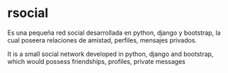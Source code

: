 # rsocial


Es una pequeña red social desarrollada en python, django y bootstrap, la cual poseera relaciones de amistad, perfiles, mensajes privados.

It is a small social network developed in python, django and bootstrap, which would possess friendships, profiles, private messages
